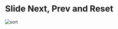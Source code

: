 # Slide Next, Prev and Reset
![sort](https://user-images.githubusercontent.com/118638694/214498635-4af9c5d6-10d9-4e46-b797-8005bd2792b0.gif)
